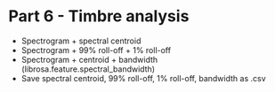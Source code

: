 # Part 6 - Timbre analysis
- Spectrogram + spectral centroid
- Spectrogram + 99% roll-off + 1% roll-off
- Spectrogram + centroid + bandwidth
 (librosa.feature.spectral_bandwidth)
- Save spectral centroid, 99% roll-off, 1% roll-off, bandwidth as .csv
